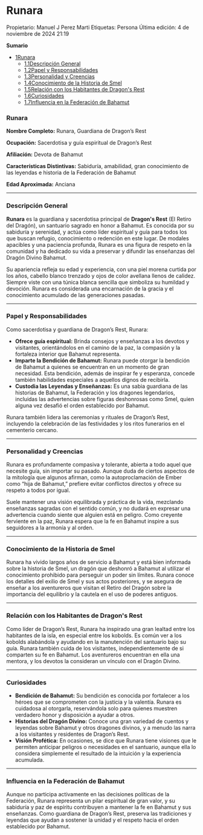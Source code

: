 # Runara

Propietario: Manuel J Perez Marti
Etiquetas: Persona
Última edición: 4 de noviembre de 2024 21:19

**Sumario**

- [1Runara](https://islas-cristal.fandom.com/es/wiki/Runara#Runara)
    - [1.1Descripción General](https://islas-cristal.fandom.com/es/wiki/Runara#Descripci%C3%B3n_General)
    - [1.2Papel y Responsabilidades](https://islas-cristal.fandom.com/es/wiki/Runara#Papel_y_Responsabilidades)
    - [1.3Personalidad y Creencias](https://islas-cristal.fandom.com/es/wiki/Runara#Personalidad_y_Creencias)
    - [1.4Conocimiento de la Historia de Smel](https://islas-cristal.fandom.com/es/wiki/Runara#Conocimiento_de_la_Historia_de_Smel)
    - [1.5Relación con los Habitantes de Dragon's Rest](https://islas-cristal.fandom.com/es/wiki/Runara#Relaci%C3%B3n_con_los_Habitantes_de_Dragon's_Rest)
    - [1.6Curiosidades](https://islas-cristal.fandom.com/es/wiki/Runara#Curiosidades)
    - [1.7Influencia en la Federación de Bahamut](https://islas-cristal.fandom.com/es/wiki/Runara#Influencia_en_la_Federaci%C3%B3n_de_Bahamut)

### **Runara**

**Nombre Completo:** Runara, Guardiana de Dragon’s Rest

**Ocupación:** Sacerdotisa y guía espiritual de Dragon’s Rest

**Afiliación:** Devota de Bahamut

**Características Distintivas:** Sabiduría, amabilidad, gran conocimiento de las leyendas e historia de la Federación de Bahamut

**Edad Aproximada:** Anciana

---

### **Descripción General**

**Runara** es la guardiana y sacerdotisa principal de **Dragon's Rest** (El Retiro del Dragón), un santuario sagrado en honor a Bahamut. Es conocida por su sabiduría y serenidad, y actúa como líder espiritual y guía para todos los que buscan refugio, conocimiento o redención en este lugar. De modales apacibles y una paciencia profunda, Runara es una figura de respeto en la comunidad y ha dedicado su vida a preservar y difundir las enseñanzas del Dragón Divino Bahamut.

Su apariencia refleja su edad y experiencia, con una piel morena curtida por los años, cabello blanco trenzado y ojos de color avellana llenos de calidez. Siempre viste con una túnica blanca sencilla que simboliza su humildad y devoción. Runara es considerada una encarnación de la gracia y el conocimiento acumulado de las generaciones pasadas.

---

### **Papel y Responsabilidades**

Como sacerdotisa y guardiana de Dragon’s Rest, Runara:

- **Ofrece guía espiritual:** Brinda consejos y enseñanzas a los devotos y visitantes, orientándolos en el camino de la paz, la compasión y la fortaleza interior que Bahamut representa.
- **Imparte la Bendición de Bahamut:** Runara puede otorgar la bendición de Bahamut a quienes se encuentran en un momento de gran necesidad. Esta bendición, además de inspirar fe y esperanza, concede también habilidades especiales a aquellos dignos de recibirla.
- **Custodia las Leyendas y Enseñanzas:** Es una sabia guardiana de las historias de Bahamut, la Federación y los dragones legendarios, incluidas las advertencias sobre figuras deshonrosas como Smel, quien alguna vez desafió el orden establecido por Bahamut.

Runara también lidera las ceremonias y rituales de Dragon’s Rest, incluyendo la celebración de las festividades y los ritos funerarios en el cementerio cercano.

---

### **Personalidad y Creencias**

Runara es profundamente compasiva y tolerante, abierta a todo aquel que necesite guía, sin importar su pasado. Aunque duda de ciertos aspectos de la mitología que algunos afirman, como la autoproclamación de Ember como “hija de Bahamut,” prefiere evitar conflictos directos y ofrece su respeto a todos por igual.

Suele mantener una visión equilibrada y práctica de la vida, mezclando enseñanzas sagradas con el sentido común, y no dudará en expresar una advertencia cuando siente que alguien está en peligro. Como creyente ferviente en la paz, Runara espera que la fe en Bahamut inspire a sus seguidores a la armonía y al orden.

---

### **Conocimiento de la Historia de Smel**

Runara ha vivido largos años de servicio a Bahamut y está bien informada sobre la historia de Smel, un dragón que deshonró a Bahamut al utilizar el conocimiento prohibido para perseguir un poder sin límites. Runara conoce los detalles del exilio de Smel y sus actos posteriores, y se asegura de enseñar a los aventureros que visitan el Retiro del Dragón sobre la importancia del equilibrio y la cautela en el uso de poderes antiguos.

---

### **Relación con los Habitantes de Dragon's Rest**

Como líder de Dragon’s Rest, Runara ha inspirado una gran lealtad entre los habitantes de la isla, en especial entre los kobolds. Es común ver a los kobolds alabándola y ayudando en la manutención del santuario bajo su guía. Runara también cuida de los visitantes, independientemente de si comparten su fe en Bahamut. Los aventureros encuentran en ella una mentora, y los devotos la consideran un vínculo con el Dragón Divino.

---

### **Curiosidades**

- **Bendición de Bahamut:** Su bendición es conocida por fortalecer a los héroes que se comprometen con la justicia y la valentía. Runara es cuidadosa al otorgarla, reservándola solo para quienes muestren verdadero honor y disposición a ayudar a otros.
- **Historias del Dragón Divino:** Conoce una gran variedad de cuentos y leyendas sobre Bahamut y otros dragones divinos, y a menudo las narra a los visitantes y residentes de Dragon’s Rest.
- **Visión Profética:** En ocasiones, se dice que Runara tiene visiones que le permiten anticipar peligros o necesidades en el santuario, aunque ella lo considera simplemente el resultado de la intuición y la experiencia acumulada.

---

### **Influencia en la Federación de Bahamut**

Aunque no participa activamente en las decisiones políticas de la Federación, Runara representa un pilar espiritual de gran valor, y su sabiduría y paz de espíritu contribuyen a mantener la fe en Bahamut y sus enseñanzas. Como guardiana de Dragon’s Rest, preserva las tradiciones y leyendas que ayudan a sostener la unidad y el respeto hacia el orden establecido por Bahamut.